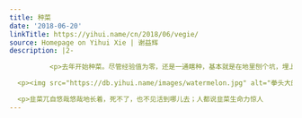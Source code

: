 ```yaml
---
title: 种菜
date: '2018-06-20'
linkTitle: https://yihui.name/cn/2018/06/vegie/
source: Homepage on Yihui Xie | 谢益辉
description: |2-

          <p>去年开始种菜。尽管经验值为零，还是一通瞎种，基本就是在地里刨个坑，埋上种子浇浇水完事。最终西红柿东倒西歪不成体统，大概吃了五六个，等大规模结果的时候气温已经降到零度以下，所以百十个青西红柿都扔了。辣椒硬邦邦的不好吃。拳头大的西瓜收获了二十来个，倒是甜的。种的冬瓜我嫌它们长得太茂盛，拿把剪刀胡乱剪了一大片枝蔓，结果人家尥蹶子不干，没过几天集体翘了辫子，而无意掉在菜园子另一边的一颗冬瓜种子却发芽最终长大，而且结了六七个大冬瓜，每个二三十斤，所以排骨炖冬瓜吃到爆。向日葵太容易长，长了一长排，抠下葵花籽炒炒却不好吃。蒜苗也容易长，就是不够嫩，也不够壮实。玉米种了十几株，每一株基本只结一根玉米。丝瓜结果太迟，不知道是不是肥料不对路，最终大约吃了两条，然后冬天就来了。黄瓜跟丝瓜是同样的命运，一共结了两条（说出来别的菜农可能会笑死）。</p>

  <p><img src="https://db.yihui.name/images/watermelon.jpg" alt="拳头大的西瓜" /></p>

  <p>韭菜兀自悠哉悠哉地长着，死不了，也不见活到哪儿去；人都说韭菜生命力惊人
---
```

